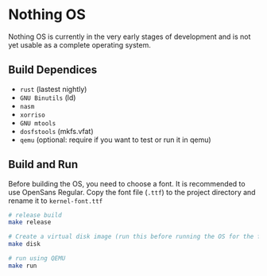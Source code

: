 # Nothing OS

Nothing OS is currently in the very early stages of development and is not yet usable as a complete operating system.

## Build Dependices
* ```rust``` (lastest nightly)
* ```GNU Binutils``` (ld)
* ```nasm``` 
* ```xorriso```
* ```GNU mtools```
* ```dosfstools``` (mkfs.vfat)
* ```qemu``` (optional: require if you want to test or run it in qemu)
## Build and Run
Before building the OS, you need to choose a font. It is recommended to use OpenSans Regular. 
Copy the font file (`.ttf`) to the project directory and rename it to ```kernel-font.ttf```
```bash
# release build
make release

# Create a virtual disk image (run this before running the OS for the first time)
make disk

# run using QEMU
make run
```
